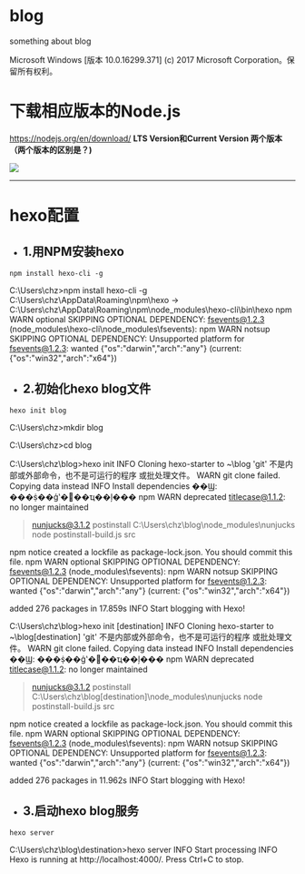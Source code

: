 # blog
something about blog

Microsoft Windows [版本 10.0.16299.371]
(c) 2017 Microsoft Corporation。保留所有权利。
# 下载相应版本的Node.js

https://nodejs.org/en/download/
**LTS Version和Current Version 两个版本（两个版本的区别是？)**

![](https://i.imgur.com/9yFz641.jpg“”)

----------

# hexo配置
-  ##  1.用NPM安装hexo ##

```shell
npm install hexo-cli -g 
``` 

C:\Users\chz>npm install hexo-cli -g
C:\Users\chz\AppData\Roaming\npm\hexo -> C:\Users\chz\AppData\Roaming\npm\node_modules\hexo-cli\bin\hexo
npm WARN optional SKIPPING OPTIONAL DEPENDENCY: fsevents@1.2.3 (node_modules\hexo-cli\node_modules\fsevents):
npm WARN notsup SKIPPING OPTIONAL DEPENDENCY: Unsupported platform for fsevents@1.2.3: wanted {"os":"darwin","arch":"any"} (current: {"os":"win32","arch":"x64"})

-  ## 2.初始化hexo blog文件 ##

```shell
hexo init blog  
```

C:\Users\chz>mkdir blog

C:\Users\chz>cd blog

C:\Users\chz\blog>hexo init
INFO  Cloning hexo-starter to ~\blog
'git' 不是内部或外部命令，也不是可运行的程序
或批处理文件。
WARN  git clone failed. Copying data instead
INFO  Install dependencies
��Ϣ: ���ṩ��ģʽ�޷��ҵ��ļ���
npm WARN deprecated titlecase@1.1.2: no longer maintained

> nunjucks@3.1.2 postinstall C:\Users\chz\blog\node_modules\nunjucks
> node postinstall-build.js src

npm notice created a lockfile as package-lock.json. You should commit this file.
npm WARN optional SKIPPING OPTIONAL DEPENDENCY: fsevents@1.2.3 (node_modules\fsevents):
npm WARN notsup SKIPPING OPTIONAL DEPENDENCY: Unsupported platform for fsevents@1.2.3: wanted {"os":"darwin","arch":"any"} (current: {"os":"win32","arch":"x64"})

added 276 packages in 17.859s
INFO  Start blogging with Hexo!

C:\Users\chz\blog>hexo init [destination]
INFO  Cloning hexo-starter to ~\blog\[destination]
'git' 不是内部或外部命令，也不是可运行的程序
或批处理文件。
WARN  git clone failed. Copying data instead
INFO  Install dependencies
��Ϣ: ���ṩ��ģʽ�޷��ҵ��ļ���
npm WARN deprecated titlecase@1.1.2: no longer maintained

> nunjucks@3.1.2 postinstall C:\Users\chz\blog\[destination]\node_modules\nunjucks
> node postinstall-build.js src

npm notice created a lockfile as package-lock.json. You should commit this file.
npm WARN optional SKIPPING OPTIONAL DEPENDENCY: fsevents@1.2.3 (node_modules\fsevents):
npm WARN notsup SKIPPING OPTIONAL DEPENDENCY: Unsupported platform for fsevents@1.2.3: wanted {"os":"darwin","arch":"any"} (current: {"os":"win32","arch":"x64"})

added 276 packages in 11.962s
INFO  Start blogging with Hexo!



-  ## 3.启动hexo blog服务 ##

```shell
hexo server 
```

C:\Users\chz\blog\destination>hexo server
INFO  Start processing
INFO  Hexo is running at http://localhost:4000/. Press Ctrl+C to stop.
